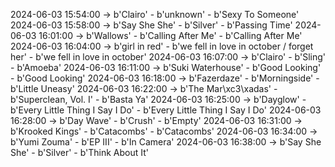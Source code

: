 2024-06-03 15:54:00 -> b'Clairo' - b'unknown' - b'Sexy To Someone'
2024-06-03 15:58:00 -> b'Say She She' - b'Silver' - b'Passing Time'
2024-06-03 16:01:00 -> b'Wallows' - b'Calling After Me' - b'Calling After Me'
2024-06-03 16:04:00 -> b'girl in red' - b'we fell in love in october / forget her' - b'we fell in love in october'
2024-06-03 16:07:00 -> b'Clairo' - b'Sling' - b'Amoeba'
2024-06-03 16:11:00 -> b'Suki Waterhouse' - b'Good Looking' - b'Good Looking'
2024-06-03 16:18:00 -> b'Fazerdaze' - b'Morningside' - b'Little Uneasy'
2024-06-03 16:22:00 -> b'The Mar\xc3\xadas' - b'Superclean, Vol. I' - b'Basta Ya'
2024-06-03 16:25:00 -> b'Dayglow' - b'Every Little Thing I Say I Do' - b'Every Little Thing I Say I Do'
2024-06-03 16:28:00 -> b'Day Wave' - b'Crush' - b'Empty'
2024-06-03 16:31:00 -> b'Krooked Kings' - b'Catacombs' - b'Catacombs'
2024-06-03 16:34:00 -> b'Yumi Zouma' - b'EP III' - b'In Camera'
2024-06-03 16:38:00 -> b'Say She She' - b'Silver' - b'Think About It'
